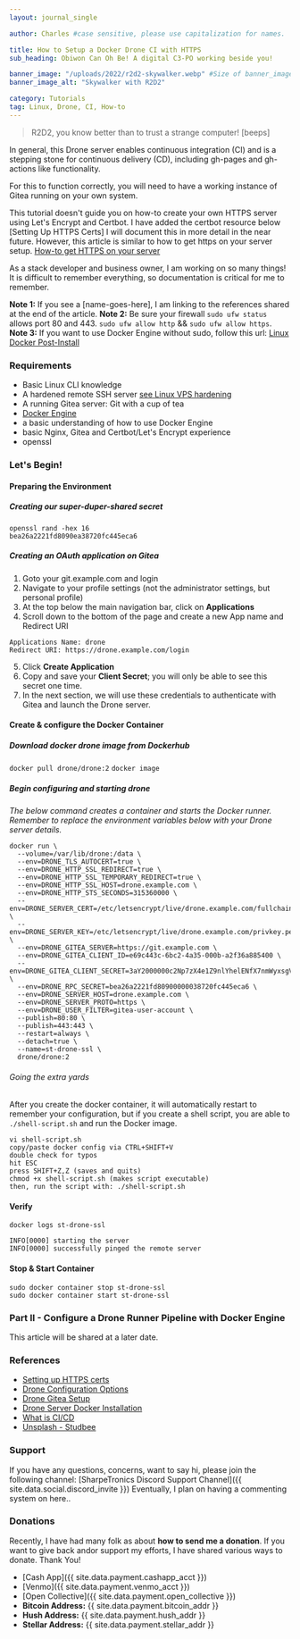 ```yaml
---
layout: journal_single

author: Charles #case sensitive, please use capitalization for names.

title: How to Setup a Docker Drone CI with HTTPS
sub_heading: Obiwon Can Oh Be! A digital C3-PO working beside you!

banner_image: "/uploads/2022/r2d2-skywalker.webp" #Size of banner_image 840x473
banner_image_alt: "Skywalker with R2D2"

category: Tutorials
tag: Linux, Drone, CI, How-to
---
```


> R2D2, you know better than to trust a strange computer! [beeps]

In general, this Drone server enables continuous integration (CI) and is a stepping stone for continuous delivery (CD), including gh-pages and gh-actions like functionality.

For this to function correctly, you will need to have a working instance of Gitea running on your own system.

This tutorial doesn't guide you on how-to create your own HTTPS server using Let's Encrypt and Certbot. I have added the certbot resource below [Setting Up HTTPS Certs] I will document this in more detail in the near future. However, this article is similar to how to get https on your server setup.
[How-to get HTTPS on your server](https://sharpetronics.com/blog/tutorials/2021/12/27/setup-nginx-https-web-server-with-lets-encrypt-plus-strapi-4.0-headless-cms/)

As a stack developer and business owner, I am working on so many things! It is difficult to remember everything, so documentation is critical for me to remember.

**Note 1:** If you see a [name-goes-here], I am linking to the references shared at the end of the article.
**Note 2:** Be sure your firewall `sudo ufw status` allows port 80 and 443. `sudo ufw allow http` && `sudo ufw allow https`.
**Note 3:** If you want to use Docker Engine without sudo, follow this url: [Linux Docker Post-Install](https://docs.docker.com/engine/install/linux-postinstall/)

### Requirements
- Basic Linux CLI knowledge
- A hardened remote SSH server [see Linux VPS hardening](https://sharpetronics.com/blog/tutorials/2021/07/26/linux-vps-hardening-init/)
- A running Gitea server: Git with a cup of tea
- [Docker Engine](https://docs.docker.com/engine/install/)
- a basic understanding of how to use Docker Engine
- basic Nginx, Gitea and Certbot/Let's Encrypt experience
- openssl

### Let's Begin!

#### Preparing the Environment

##### Creating our super-duper-shared secret
```
openssl rand -hex 16
bea26a2221fd8090ea38720fc445eca6
```

##### Creating an OAuth application on Gitea
1. Goto your git.example.com and login
2. Navigate to your profile settings (not the administrator settings, but personal profile)
3. At the top below the main navigation bar, click on **Applications**
4. Scroll down to the bottom of the page and create a new App name and Redirect URI
```
Applications Name: drone
Redirect URI: https://drone.example.com/login
```
5. Click **Create Application**
6. Copy and save your **Client Secret**; you will only be able to see this secret one time.
7. In the next section, we will use these credentials to authenticate with Gitea and launch the Drone server.

#### Create & configure the Docker Container

##### Download docker drone image from Dockerhub
`docker pull drone/drone:2`
`docker image`

##### Begin configuring and starting drone

*The below command creates a container and starts the Docker runner. Remember to replace the environment variables below with your Drone server details.*
```
docker run \
  --volume=/var/lib/drone:/data \
  --env=DRONE_TLS_AUTOCERT=true \
  --env=DRONE_HTTP_SSL_REDIRECT=true \
  --env=DRONE_HTTP_SSL_TEMPORARY_REDIRECT=true \
  --env=DRONE_HTTP_SSL_HOST=drone.example.com \
  --env=DRONE_HTTP_STS_SECONDS=315360000 \
  --env=DRONE_SERVER_CERT=/etc/letsencrypt/live/drone.example.com/fullchain.pem \
  --env=DRONE_SERVER_KEY=/etc/letsencrypt/live/drone.example.com/privkey.pem \
  --env=DRONE_GITEA_SERVER=https://git.example.com \
  --env=DRONE_GITEA_CLIENT_ID=e69c443c-6bc2-4a35-000b-a2f36a885400 \
  --env=DRONE_GITEA_CLIENT_SECRET=3aY2000000c2Np7zX4e1Z9nlYhelENfX7nmWyxsgVixRg \
  --env=DRONE_RPC_SECRET=bea26a2221fd80900000038720fc445eca6 \
  --env=DRONE_SERVER_HOST=drone.example.com \
  --env=DRONE_SERVER_PROTO=https \
  --env=DRONE_USER_FILTER=gitea-user-account \
  --publish=80:80 \
  --publish=443:443 \
  --restart=always \
  --detach=true \
  --name=st-drone-ssl \
  drone/drone:2
 ```

###### Going the extra yards
After you create the docker container, it will automatically restart to remember your configuration, but if you create a shell script, you are able to `./shell-script.sh` and run the Docker image.

```
vi shell-script.sh
copy/paste docker config via CTRL+SHIFT+V
double check for typos
hit ESC
press SHIFT+Z,Z (saves and quits)
chmod +x shell-script.sh (makes script executable)
then, run the script with: ./shell-script.sh
```

#### Verify
```
docker logs st-drone-ssl

INFO[0000] starting the server
INFO[0000] successfully pinged the remote server
```

#### Stop & Start Container
```
sudo docker container stop st-drone-ssl
sudo docker container start st-drone-ssl
```

### Part II - Configure a Drone Runner Pipeline with Docker Engine

This article will be shared at a later date.

### References

- [Setting up HTTPS certs](https://certbot.eff.org/instructions)
- [Drone Configuration Options](https://docs.drone.io/server/reference/)
- [Drone Gitea Setup](https://docs.drone.io/server/provider/gitea/)
- [Drone Server Docker Installation](https://docs.drone.io/server/provider/gitea/)
- [What is CI/CD](https://www.infoworld.com/article/3271126/what-is-cicd-continuous-integration-and-continuous-delivery-explained.html)
- [Unsplash - Studbee](https://unsplash.com/@studbee)

### Support

If you have any questions, concerns, want to say hi, please join the following channel: [SharpeTronics Discord Support Channel]({{ site.data.social.discord_invite }}) Eventually, I plan on having a commenting system on here..

### Donations
Recently, I have had many folk as about **how to send me a donation**. If you want to give back andor support my efforts, I have shared various ways to donate. Thank You!

- [Cash App]({{ site.data.payment.cashapp_acct }})
- [Venmo]({{ site.data.payment.venmo_acct }})
- [Open Collective]({{ site.data.payment.open_collective }})
- **Bitcoin Address:** {{ site.data.payment.bitcoin_addr }}
- **Hush Address:** {{ site.data.payment.hush_addr }}
- **Stellar Address:** {{ site.data.payment.stellar_addr }}
